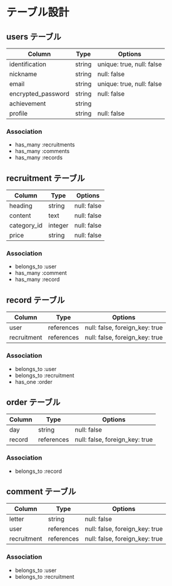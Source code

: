# テーブル設計

## users テーブル

| Column             | Type   | Options                   |
| ------------------ | ------ | ------------------------- |
| identification     | string | unique: true, null: false |
| nickname           | string | null: false               |
| email              | string | unique: true, null: false |
| encrypted_password | string | null: false               |
| achievement        | string |                           |
| profile            | string | null: false               |


### Association

- has_many :recruitments
- has_many :comments
- has_many :records

## recruitment テーブル

| Column                 | Type       | Options                        |
| ---------------------- | ---------- | ------------------------------ |
| heading                | string     | null: false                    |
| content                | text       | null: false                    |
| category_id            | integer    | null: false                    |
| price                  | string     | null: false                    |

### Association

- belongs_to :user
- has_many :comment
- has_many :record

## record テーブル

| Column        | Type       | Options                        |
| ------------- | ---------- | ------------------------------ |
| user          | references | null: false, foreign_key: true |
| recruitment   | references | null: false, foreign_key: true |

### Association

- belongs_to :user
- belongs_to :recruitment
- has_one :order


## order テーブル

| Column              | Type       | Options                        |
| ------------------- | ---------- | ------------------------------ |
| day                 | string     | null: false                    |
| record              | references | null: false, foreign_key: true |


### Association

- belongs_to :record


## comment テーブル

| Column              | Type       | Options                        |
| ------------------- | ---------- | ------------------------------ |
| letter              | string     | null: false                    |
| user                | references | null: false, foreign_key: true |
| recruitment         | references | null: false, foreign_key: true |


### Association

- belongs_to :user
- belongs_to :recruitment
